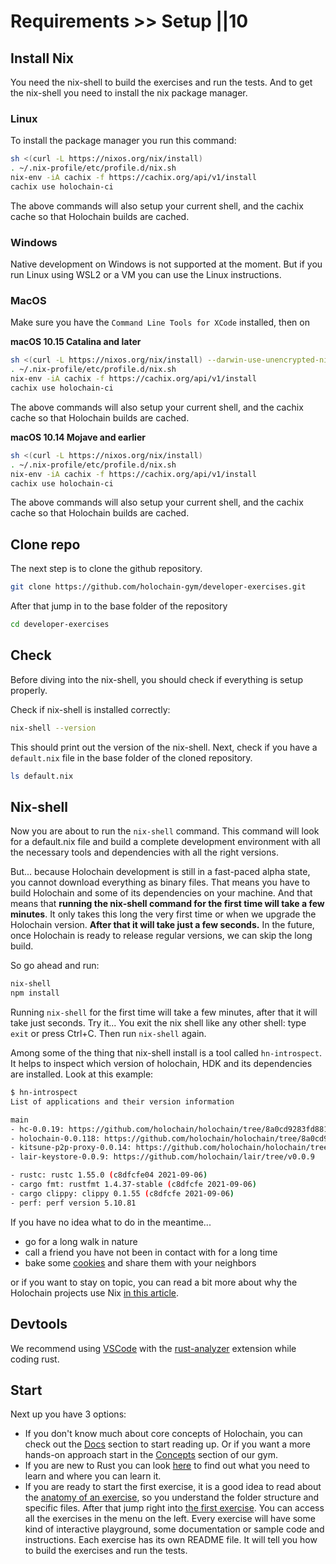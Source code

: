 # Requirements >> Setup ||10

## Install Nix

You need the nix-shell to build the exercises and run the tests. And to get the nix-shell you need to install the nix package manager.

### Linux

To install the package manager you run this command:

```bash
sh <(curl -L https://nixos.org/nix/install)
. ~/.nix-profile/etc/profile.d/nix.sh
nix-env -iA cachix -f https://cachix.org/api/v1/install
cachix use holochain-ci
```

The above commands will also setup your current shell, and the cachix cache so that Holochain builds are cached.

### Windows

Native development on Windows is not supported at the moment. But if you run Linux using WSL2 or a VM you can use the Linux instructions.

### MacOS

Make sure you have the `Command Line Tools for XCode` installed, then on  

**macOS 10.15 Catalina and later**  
```bash
sh <(curl -L https://nixos.org/nix/install) --darwin-use-unencrypted-nix-store-volume
. ~/.nix-profile/etc/profile.d/nix.sh
nix-env -iA cachix -f https://cachix.org/api/v1/install
cachix use holochain-ci
```

The above commands will also setup your current shell, and the cachix cache so that Holochain builds are cached.

**macOS 10.14 Mojave and earlier**  

```bash
sh <(curl -L https://nixos.org/nix/install)
. ~/.nix-profile/etc/profile.d/nix.sh
nix-env -iA cachix -f https://cachix.org/api/v1/install
cachix use holochain-ci
```

The above commands will also setup your current shell, and the cachix cache so that Holochain builds are cached.

## Clone repo

The next step is to clone the github repository.

```bash
git clone https://github.com/holochain-gym/developer-exercises.git
```

After that jump in to the base folder of the repository

```bash
cd developer-exercises
```


## Check
Before diving into the nix-shell, you should check if everything is setup properly.

Check if nix-shell is installed correctly:

```bash
nix-shell --version
```
This should print out the version of the nix-shell.
Next, check if you have a `default.nix` file in the base folder of the cloned repository.

```bash
ls default.nix
```

## Nix-shell

Now you are about to run the `nix-shell` command. This command will look for a default.nix file and build a complete development environment with all the necessary tools and dependencies with all the right versions.

But... because Holochain development is still in a fast-paced alpha state, you cannot download everything as binary files. That means you have to build Holochain and some of its dependencies on your machine. And that means that **running the nix-shell command for the first time will take a few minutes**.
It only takes this long the very first time or when we upgrade the Holochain version. **After that it will take just a few seconds.** In the future, once Holochain is ready to release regular versions, we can skip the long build.


So go ahead and run:

```bash
nix-shell
npm install
```

Running `nix-shell` for the first time will take a few minutes, after that it will take just seconds. 
Try it... You exit the nix shell like any other shell: type `exit` or press Ctrl+C. Then run `nix-shell` again.

Among some of the thing that nix-shell install is a tool called `hn-introspect`. It helps to inspect which version of holochain, HDK and its dependencies are installed. Look at this example:

```bash
$ hn-introspect 
List of applications and their version information

main
- hc-0.0.19: https://github.com/holochain/holochain/tree/8a0cd9283fd881ddbc467b1d0d97ee2fcd49d992
- holochain-0.0.118: https://github.com/holochain/holochain/tree/8a0cd9283fd881ddbc467b1d0d97ee2fcd49d992
- kitsune-p2p-proxy-0.0.14: https://github.com/holochain/holochain/tree/8a0cd9283fd881ddbc467b1d0d97ee2fcd49d992
- lair-keystore-0.0.9: https://github.com/holochain/lair/tree/v0.0.9

- rustc: rustc 1.55.0 (c8dfcfe04 2021-09-06)
- cargo fmt: rustfmt 1.4.37-stable (c8dfcfe 2021-09-06)
- cargo clippy: clippy 0.1.55 (c8dfcfe 2021-09-06)
- perf: perf version 5.10.81
```

If you have no idea what to do in the meantime...
- go for a long walk in nature
- call a friend you have not been in contact with for a long time
- bake some [cookies](https://www.bbcgoodfood.com/recipes/basic-cookies) and share them with your neighbors

or if you want to stay on topic, you can read a bit more about why the Holochain projects use Nix [in this article](https://developer.holochain.org/docs/install-advanced/#more-info-on-nix).


## Devtools

We recommend using [VSCode](https://code.visualstudio.com/) with the [rust-analyzer](https://rust-analyzer.github.io/) extension while coding rust.

## Start

Next up you have 3 options:
- If you don't know much about core concepts of Holochain, you can check out the [Docs](/developers/requirements/documentation/) section to start reading up. Or if you want a more hands-on approach start in the [Concepts](/concepts/) section of our gym.
- If you are new to Rust you can look [here](/developers/requirements/rust/) to find out what you need to learn and where you can learn it.
- If you are ready to start the first exercise, it is a good idea to read about the [anatomy of an exercise](/developers/requirements/anatomy/), so you understand the folder structure and specific files. After that jump right into [the first exercise](/developers/basic/entries/). You can access all the exercises in the menu on the left. Every exercise will have some kind of interactive playground, some documentation or sample code and instructions. Each exercise has its own README file. It will tell you how to build the exercises and run the tests.

